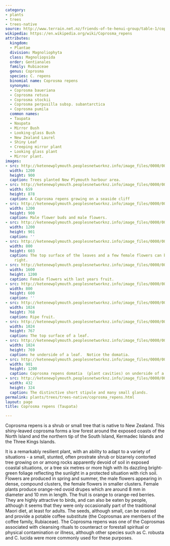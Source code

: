 ```yaml
---
category:
- plants
- trees
- trees-native
source: http://www.terrain.net.nz/friends-of-te-henui-group/table-1/coprosma-taupata-coprosma-repens.html
wikipedia: https://en.wikipedia.org/wiki/Coprosma_repens
attributes:
  kingdom:
  - Plantae
  division: Magnoliophyta
  class: Magnoliopsida
  order: Gentianales
  family: Rubiaceae
  genus: Coprosma
  species: C. repens
  binomial name: Coprosma repens
  synonyms:
  - Coprosma baueriana
  - Coprosma retusa
  - Coprosma stockii
  - Coprosma perpusilla subsp. subantarctica
  - Coprosma pumila
  common names:
  - Taupata
  - Naupata
  - Mirror Bush
  - Looking-glass Bush
  - New Zealand Laurel
  - Shiny Leaf
  - Creeping mirror plant
  - Looking glass plant
  - Mirror plant.
images:
- src: http://ketenewplymouth.peoplesnetworknz.info/image_files/0000/0002/7819/Coprosma_repens_Taupata__Mirror_Bush_naupata-008.JPG
  width: 1200
  height: 900
  caption: Trees planted New Plymouth harbour area.
- src: http://ketenewplymouth.peoplesnetworknz.info/image_files/0000/0010/2968/Taupata__Coprosma_repens__by_Regina_Baumert.jpg
  width: 659
  height: 878
  caption: A Coprosma repens growing on a seaside cliff
- src: http://ketenewplymouth.peoplesnetworknz.info/image_files/0000/0008/2548/Coprosma_repens__Taupata-001.JPG
  width: 1200
  height: 900
  caption: Male flower buds and male flowers.
- src: http://ketenewplymouth.peoplesnetworknz.info/image_files/0000/0008/2558/Coprosma_repens__Taupata-003.JPG
  width: 1200
  height: 901
  caption: ''
- src: http://ketenewplymouth.peoplesnetworknz.info/image_files/0000/0002/7814/Coprosma_repens_Taupata__Mirror_Bush_naupata-007.JPG
  width: 800
  height: 603
  caption: The top surface of the leaves and a few female flowers can be seen bottom
    right.
- src: http://ketenewplymouth.peoplesnetworknz.info/image_files/0000/0008/3938/Female_flowers_Coprosma_repens__Taupata.JPG
  width: 1600
  height: 1200
  caption: Female flowers with last years fruit.
- src: http://ketenewplymouth.peoplesnetworknz.info/image_files/0000/0007/3879/Coprosma_repens_female_flowers.JPG
  width: 800
  height: 600
  caption: ''
- src: http://ketenewplymouth.peoplesnetworknz.info/image_files/0000/0007/1534/Coprosma_repens__Taupata-001.JPG
  width: 1024
  height: 768
  caption: Ripe fruit.
- src: http://ketenewplymouth.peoplesnetworknz.info/image_files/0000/0005/5219/Coprosma_repens_Taupata-010.JPG
  width: 1024
  height: 767
  caption: The top surface of a leaf.
- src: http://ketenewplymouth.peoplesnetworknz.info/image_files/0000/0008/3943/Coprosma_repens__Taupata-001.JPG
  width: 1024
  height: 769
  caption: he underside of a leaf.  Notice the domatia.
- src: http://ketenewplymouth.peoplesnetworknz.info/image_files/0000/0005/4024/Coprosma_repens_domatia_.JPG
  width: 901
  height: 1200
  caption: Coprosma repens domatia  (plant cavities) on underside of a leaf.
- src: http://ketenewplymouth.peoplesnetworknz.info/image_files/0000/0007/3884/Coprosma_repens_short_stipule_and_small_glands.JPG
  width: 432
  height: 324
  caption: The distinctive short stipule and many small glands.
permalink: plants/trees/trees-native/coprosma_repens.html
layout: page
title: Coprosma repens (Taupata)

---
```

Coprosma repens is a shrub or small tree that is native to New Zealand. This shiny-leaved coprosma forms a low forest around the exposed coasts of the North Island and the northern tip of the South Island, Kermadec Islands and the Three Kings Islands. 

It is a remarkably resilient plant, with an ability to adapt to a variety of situations - a small, stunted, often prostrate shrub or bizarrely contorted tree growing on or among rocks apparently devoid of soil in exposed coastal situations, or a tree six metres or more high with its dazzling bright-green foliage reflecting the sunlight in a protected situation with rich soil.
Flowers are produced in spring and summer, the male flowers appearing in dense, compound clusters, the female flowers in smaller clusters. Female plants produce orange-red ovoid drupes which are around 8 mm in diameter and 10 mm in length.
The fruit is orange to orange-red berries. They are highly attractive to birds, and can also be eaten by people, although it seems that they were only occasionally part of the traditional Maori diet, at least for adults. 
The seeds, although small, can be roasted and provide a potable coffee substitute (the Coprosmas are members of the coffee family, Rubiaceae).
The Coprosma repens was one of the Coprosmas associated with cleansing rituals to counteract or forestall spiritual or physical contamination or illness, although other species such as C. robusta and C. lucida were more commonly used for these purposes.
